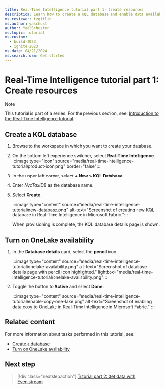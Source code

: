 ```yaml
---
title: Real-Time Intelligence tutorial part 1- Create resources
description: Learn how to create a KQL database and enable data availability in Microsoft Fabric.
ms.reviewer: tzgitlin
ms.author: yaschust
author: YaelSchuster
ms.topic: tutorial
ms.custom:
  - build-2023
  - ignite-2023
ms.date: 04/21/2024
ms.search.form: Get started
---
```

# Real-Time Intelligence tutorial part 1: Create resources

> [!NOTE]
> This tutorial is part of a series. For the previous section, see: [Introduction to the Real-Time Intelligence tutorial](tutorial-introduction.md).

## Create a KQL database

1. Browse to the workspace in which you want to create your database.
1. On the bottom left experience switcher, select **Real-Time Intelligence**. :::image type="icon" source="media/real-time-intelligence-tutorial/product-icon.png" border="false":::

1. In the upper left corner, select **+ New > KQL Database**.
1. Enter *NycTaxiDB* as the database name.
1. Select **Create**.

    :::image type="content" source="media/real-time-intelligence-tutorial/new-database.png" alt-text="Screenshot of creating new KQL database in Real-Time Intelligence in Microsoft Fabric.":::

    When provisioning is complete, the KQL database details page is shown.

## Turn on OneLake availability

1. In the **Database details** card, select the **pencil** icon.

    :::image type="content" source="media/real-time-intelligence-tutorial/onelake-availability.png" alt-text="Screenshot of database details page with pencil icon highlighted." lightbox="media/real-time-intelligence-tutorial/onelake-availability.png":::

1. Toggle the button to **Active** and select **Done**.

    :::image type="content" source="media/real-time-intelligence-tutorial/enable-copy-one-lake.png" alt-text="Screenshot of enabling data copy to OneLake in Real-Time Intelligence in Microsoft Fabric." :::

## Related content

For more information about tasks performed in this tutorial, see:

* [Create a database](create-database.md)
* [Turn on OneLake availability](one-logical-copy.md#turn-on-onelake-availability)

## Next step

> [!div class="nextstepaction"]
> [Tutorial part 2: Get data with Eventstream](tutorial-2-event-streams.md)
